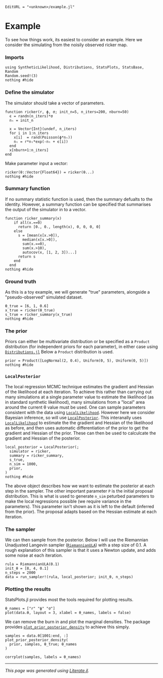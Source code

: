 ```@meta
EditURL = "<unknown>/example.jl"
```

# Example
To see how things work, its easiest to consider an example. Here we consider
the simulating from the noisily observed ricker map.


### Imports

```@example example
using SyntheticLikelihood, Distributions, StatsPlots, StatsBase, Random
Random.seed!(3)
nothing #hide
```

### Define the simulator
The simulator should take a vector of parameters.

```@example example
function ricker(r, ϕ, σ; init_n=5, n_iters=200, nburn=50)
  ϵ = randn(n_iters)*σ
  nₜ = init_n

  x = Vector{Int}(undef, n_iters)
  for i in 1:n_iters
    x[i]  = rand(Poisson(ϕ*nₜ))
    nₜ = r*nₜ*exp(-nₜ + ϵ[i])
  end
  x[nburn+1:n_iters]
end
```

Make parameter input a vector:

```@example example
ricker(θ::Vector{Float64}) = ricker(θ...)
nothing #hide
```

### Summary function
If no summary statistic function is used, then the summary defualts to the
identity. However, a summary function can be specified that summarises
the output of the simulator in to a vector.

```@example example
function ricker_summary(x)
    if all(x.==0)
      return [0., 0., length(x), 0, 0, 0, 0]
    else
      s = [mean(x[x.>0]),
        median(x[x.>0]),
        sum(x.==0),
        sum(x.>10),
        autocov(x, [1, 2, 3])...]
      return s
    end
  end
nothing #hide
```

### Ground truth
As this is a toy example, we will generate "true" parameters, alongside a
"pseudo-observed" simulated dataset.

```@example example
θ_true = [6, 1, 0.6]
x_true = ricker(θ_true)
s_true = ricker_summary(x_true)
nothing #hide
```

### The prior
Priors can either be multivariate distribution or be specified as a `Product`
distribution (for independent priors for each parameter), in either case using
[`Distributions.jl`](https://juliastats.org/Distributions.jl/stable/)
Below a `Product` distribution is used.

```@example example
prior = Product([LogNormal(2, 0.4), Uniform(0, 5), Uniform(0, 5)])
nothing #hide
```

### `LocalPosterior`

The local regression MCMC technique estimates the
gradient and Hessian of the likelihood at each iteration. To achieve this
rather than carrying out many simulations at a single parameter value to
estimate the likelihood (as in standard synthetic likelihood),
many simulations from a "local" area around the
current θ value must be used. One can sample parameters consistent with
the data using [`LocalLikelihood`](@ref). However here we consider Bayesian
inference, so will use [`LocalPosterior`](@ref). This interanally uses
[`LocalLikelihood`](@ref) to estimate the the gradient and Hessian of the
likelihood as before, and then uses automatic differentiation of the prior to
get the gradient and Hessian of the prior. These can then be used to
calculcate the gradient and Hessian of the posterior.

```@example example
local_posterior = LocalPosterior(;
  simulator = ricker,
  summary = ricker_summary,
  s_true,
  n_sim = 1000,
  prior,
)
nothing #hide
```

The above object describes how we want to estimate the posterior at each
step in the sampler. The other important parameter `P` is the initial proposal
distribution. This is what is used to generate `n_sim` peturbed parameters
to make the local regressions possible (we require variance in the parameters).
This parameter isn't shown as it is left to the default (inferred from the prior).
The proposal adapts based on the Hessian estimate at each iteration.

### The sampler
We can then sample from the posterior. Below I will use the Riemannian
Unadjusted Langevin sampler ([`RiemannianULA`](@ref)) with a step size of 0.1.
A rough explanation of this sampler is that it uses a Newton update,
and adds some noise at each iteration.

```@example example
rula = RiemannianULA(0.1)
init_θ = [8, 4, 0.1]
n_steps = 2000
data = run_sampler!(rula, local_posterior; init_θ, n_steps)
```

### Plotting the results
StatsPlots.jl provides most the tools required for plotting results.

```@example example
θ_names = ["r" "ϕ" "σ"]
plot(data.θ, layout = 3, xlabel = θ_names, labels = false)
```

We can remove the burn in and plot the marginal densities. The package
provides [`plot_prior_posterior_density`](@ref) to achieve this simply.

```@example example
samples = data.θ[1001:end, :]
plot_prior_posterior_density(
  prior, samples, θ_true; θ_names
)

corrplot(samples, labels = θ_names)
```

---

*This page was generated using [Literate.jl](https://github.com/fredrikekre/Literate.jl).*

